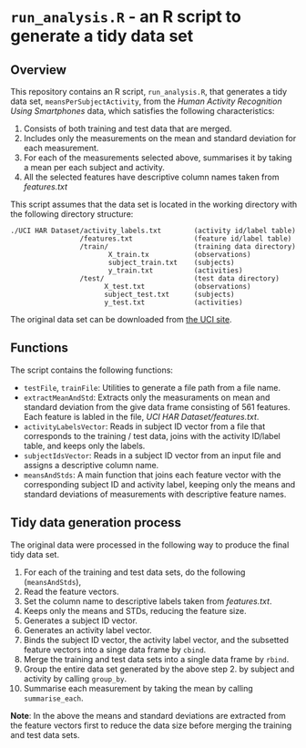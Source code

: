 # `run_analysis.R` - an R script to generate a tidy data set

## Overview
This repository contains an R script, `run_analysis.R`, that generates a tidy
data set, `meansPerSubjectActivity`, from the *Human Activity Recognition
Using Smartphones* data, which satisfies the following characteristics:

1. Consists of both training and test data that are merged.
2. Includes only the measurements on the mean and standard deviation
   for each measurement.
3. For each of the measurements selected above, summarises it by taking a mean
   per each subject and activity.
4. All the selected features have descriptive column names taken from
   *features.txt*

This script assumes that the data set is located in the working directory with
the following directory structure:

```
./UCI HAR Dataset/activity_labels.txt        (activity id/label table)
                 /features.txt               (feature id/label table)
                 /train/                     (training data directory)
                        X_train.tx           (observations)
                        subject_train.txt    (subjects)
                        y_train.txt          (activities)
                 /test/                      (test data directory)
                       X_test.txt            (observations)
                       subject_test.txt      (subjects)
                       y_test.txt            (activities)
```

The original data set can be downloaded from [the UCI site](http://archive.ics.uci.edu/ml/datasets/Human+Activity+Recognition+Using+Smartphones).

## Functions
The script contains the following functions:
* `testFile`, `trainFile`: Utilities to generate a file path from a file name.
* `extractMeanAndStd`: Extracts only the measuraments on mean and standard
                       deviation from the give data frame consisting of 561
                       features. Each feature is labled in the file,
                       *UCI HAR Dataset/features.txt*.
* `activityLabelsVector`: Reads in subject ID vector from a file that
                          corresponds to the training / test data, joins
                          with the activity ID/label table, and keeps only the
                          labels.
* `subjectIdsVector`: Reads in a subject ID vector from an input file and
                      assigns a descriptive column name.
* `meansAndStds`: A main function that joins each feature vector with the
                  corresponding subject ID and activity label, keeping only the
                  means and standard deviations of measurements with
                  descriptive feature names.

## Tidy data generation process
The original data were processed in the following way to produce the final tidy
data set.

1. For each of the training and test data sets, do the following
   (`meansAndStds`),
  1. Read the feature vectors.
  2. Set the column name to descriptive labels taken from *features.txt*.
  3. Keeps only the means and STDs, reducing the feature size.
  4. Generates a subject ID vector.
  5. Generates an activity label vector.
  6. Binds the subject ID vector, the activity label vector, and the subsetted
     feature vectors into a singe data frame by `cbind`.
2. Merge the training and test data sets into a single data frame by `rbind`.
3. Group the entire data set generated by the above step 2. by subject and
   activity by calling `group_by`.
4. Summarise each measurement by taking the mean by calling `summarise_each`.

**Note**: In the above the means and standard deviations are extracted from
the feature vectors first to reduce the data size before merging the
training and test data sets.
